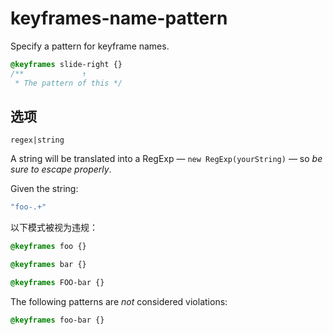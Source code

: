 # keyframes-name-pattern

Specify a pattern for keyframe names.

```css
@keyframes slide-right {}
/**             ↑
 * The pattern of this */
```

## 选项

`regex|string`

A string will be translated into a RegExp — `new RegExp(yourString)` — so *be
sure to escape properly*.

Given the string:

```js
"foo-.+"
```

以下模式被视为违规：

```css
@keyframes foo {}
```

```css
@keyframes bar {}
```

```css
@keyframes FOO-bar {}
```

The following patterns are *not* considered violations:

```css
@keyframes foo-bar {}
```
